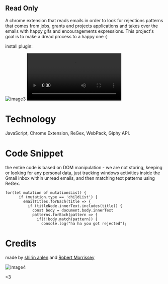 ## Read Only 
A chrome extension that reads emails in order to look for rejections patterns that comes from jobs, grants and projects applications and takes over the emails with happy gifs and encouragements expressions. 
This project's goal is to make a dread process to a happy one :)

install plugin: 

![image3](https://i.imgur.com/xSf9PL6.png)
![image1](https://i.imgur.com/BtBxgva.mp4)

# Technology 
JavaScript, Chrome Extension, ReGex, WebPack, Giphy API.

# Code Snippet
the entire code is based on DOM manipulation - we are not storing, keeping or looking for any personal data, just tracking windows activities inside the Gmail inbox within unread emails, and then matching text patterns using ReGex.
```
for(let mutation of mutationsList) {
      if (mutation.type == 'childList') {
        emailTitles.forEach(title => {
          if (titleNode.innerText.includes(title)) {
            const body = document.body.innerText
            patterns.forEach(pattern => {
              if(!!body.match(pattern)) {
                console.log("ha ha you got rejected");
  ```
# Credits
made by [shirin anlen](https://shirin.works/) and [Robert Morrissey](https://robertmorrissey.dev/)

![image4](https://i.imgur.com/OyXyTtb.png)

<3


